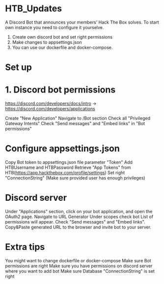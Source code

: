 # HTB_Updates
A Discord Bot that announces your members' Hack The Box solves.
To start own instance you need to configure it yourselve.

  1. Create own discord bot and set right permissions
  2. Make changes to appsettings.json
  3. You can use our dockerfile and docker-compose.

# Set up
# 1. Discord bot permissions
https://discord.com/developers/docs/intro -> https://discord.com/developers/applications

Create "New Application"
Navigate to /Bot section
Check all "Privileged Gateway Intents"
Check "Send messages" and "Embed links" in "Bot permissions"

# Configure appsettings.json
Copy Bot token to appsettings.json file parameter "Token"
Add HTBUsername and HTBPassword
Retrieve "App Tokens" from HTB(https://app.hackthebox.com/profile/settings)
Set right "ConnectionString" (Make sure provided user has enough privileges)

# Discord server
Under "Applications" section, click on your bot application, and open the OAuth2 page.
Navigate to URL Generator
Under scopes check bot
List of permissions will appear. Check "Send messages" and "Embed links".
Copy&Paste generated URL to the browser and invite bot to your server.

# Extra tips
You might want to change dockerfile or docker-compose
Make sure Bot permissions are right
Make sure you have permissions on discord server where you want to add bot
Make sure Database "ConnectionString" is set right




